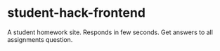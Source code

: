 # student-hack-frontend
A student homework site. Responds in few seconds. Get answers to all assignments question.
